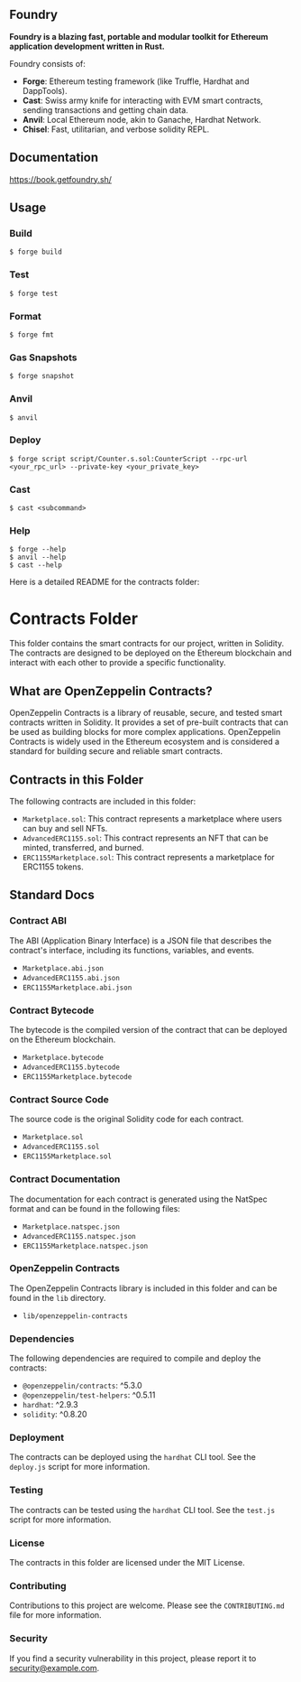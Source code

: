## Foundry

**Foundry is a blazing fast, portable and modular toolkit for Ethereum application development written in Rust.**

Foundry consists of:

-   **Forge**: Ethereum testing framework (like Truffle, Hardhat and DappTools).
-   **Cast**: Swiss army knife for interacting with EVM smart contracts, sending transactions and getting chain data.
-   **Anvil**: Local Ethereum node, akin to Ganache, Hardhat Network.
-   **Chisel**: Fast, utilitarian, and verbose solidity REPL.

## Documentation

https://book.getfoundry.sh/

## Usage

### Build

```shell
$ forge build
```

### Test

```shell
$ forge test
```

### Format

```shell
$ forge fmt
```

### Gas Snapshots

```shell
$ forge snapshot
```

### Anvil

```shell
$ anvil
```

### Deploy

```shell
$ forge script script/Counter.s.sol:CounterScript --rpc-url <your_rpc_url> --private-key <your_private_key>
```

### Cast

```shell
$ cast <subcommand>
```

### Help

```shell
$ forge --help
$ anvil --help
$ cast --help
```


Here is a detailed README for the contracts folder:

**Contracts Folder**
=====================

This folder contains the smart contracts for our project, written in Solidity. The contracts are designed to be deployed on the Ethereum blockchain and interact with each other to provide a specific functionality.

**What are OpenZeppelin Contracts?**
------------------------------------

OpenZeppelin Contracts is a library of reusable, secure, and tested smart contracts written in Solidity. It provides a set of pre-built contracts that can be used as building blocks for more complex applications. OpenZeppelin Contracts is widely used in the Ethereum ecosystem and is considered a standard for building secure and reliable smart contracts.

**Contracts in this Folder**
---------------------------

The following contracts are included in this folder:

* `Marketplace.sol`: This contract represents a marketplace where users can buy and sell NFTs.
* `AdvancedERC1155.sol`: This contract represents an NFT that can be minted, transferred, and burned.
* `ERC1155Marketplace.sol`: This contract represents a marketplace for ERC1155 tokens.

**Standard Docs**
-----------------

### Contract ABI

The ABI (Application Binary Interface) is a JSON file that describes the contract's interface, including its functions, variables, and events.

* `Marketplace.abi.json`
* `AdvancedERC1155.abi.json`
* `ERC1155Marketplace.abi.json`

### Contract Bytecode

The bytecode is the compiled version of the contract that can be deployed on the Ethereum blockchain.

* `Marketplace.bytecode`
* `AdvancedERC1155.bytecode`
* `ERC1155Marketplace.bytecode`

### Contract Source Code

The source code is the original Solidity code for each contract.

* `Marketplace.sol`
* `AdvancedERC1155.sol`
* `ERC1155Marketplace.sol`

### Contract Documentation

The documentation for each contract is generated using the NatSpec format and can be found in the following files:

* `Marketplace.natspec.json`
* `AdvancedERC1155.natspec.json`
* `ERC1155Marketplace.natspec.json`

### OpenZeppelin Contracts

The OpenZeppelin Contracts library is included in this folder and can be found in the `lib` directory.

* `lib/openzeppelin-contracts`

### Dependencies

The following dependencies are required to compile and deploy the contracts:

* `@openzeppelin/contracts`: ^5.3.0
* `@openzeppelin/test-helpers`: ^0.5.11
* `hardhat`: ^2.9.3
* `solidity`: ^0.8.20

### Deployment

The contracts can be deployed using the `hardhat` CLI tool. See the `deploy.js` script for more information.

### Testing

The contracts can be tested using the `hardhat` CLI tool. See the `test.js` script for more information.

### License

The contracts in this folder are licensed under the MIT License.

### Contributing

Contributions to this project are welcome. Please see the `CONTRIBUTING.md` file for more information.

### Security

If you find a security vulnerability in this project, please report it to [security@example.com](mailto:security@example.com).